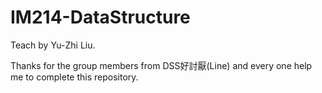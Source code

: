 # IM214-DataStructure
Teach by Yu-Zhi Liu.

Thanks for the group members from DSS好討厭(Line) and every one help me to complete this repository.
